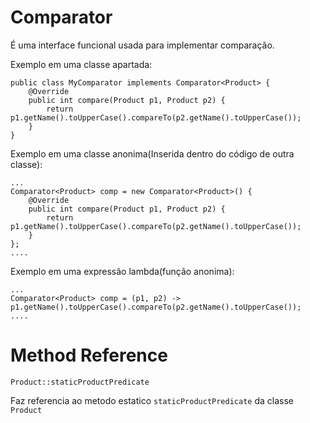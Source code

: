 # Comparator

É uma interface funcional usada para implementar comparação.

Exemplo em uma classe apartada:
```
public class MyComparator implements Comparator<Product> {
    @Override
    public int compare(Product p1, Product p2) {
        return p1.getName().toUpperCase().compareTo(p2.getName().toUpperCase());
    }
}
```

Exemplo em uma classe anonima(Inserida dentro do código de outra classe):
```
...
Comparator<Product> comp = new Comparator<Product>() {
    @Override
    public int compare(Product p1, Product p2) {
        return p1.getName().toUpperCase().compareTo(p2.getName().toUpperCase());
    }
};
....
```

Exemplo em uma expressão lambda(função anonima):
```
...
Comparator<Product> comp = (p1, p2) -> p1.getName().toUpperCase().compareTo(p2.getName().toUpperCase());
....
```

# Method Reference

```
Product::staticProductPredicate
```
Faz referencia ao metodo estatico `staticProductPredicate` da classe `Product`